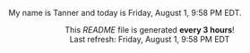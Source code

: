 My name is Tanner and today is Friday, August 1, 9:58 PM EDT.

<p align="center">This <i>README</i> file is generated <b>every 3 hours</b>!</br>Last refresh: Friday, August 1, 9:58 PM EDT<br /></p>
